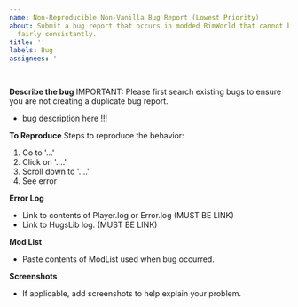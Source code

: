 ```yaml
---
name: Non-Reproducible Non-Vanilla Bug Report (Lowest Priority)
about: Submit a bug report that occurs in modded RimWorld that cannot be reproduced
  fairly consistantly.
title: ''
labels: Bug
assignees: ''

---
```


**Describe the bug**
IMPORTANT: Please first search existing bugs to ensure you are not creating a duplicate bug report.  

* bug description here !!!   

**To Reproduce**
Steps to reproduce the behavior:
1. Go to '...'
2. Click on '....'
3. Scroll down to '....'
4. See error

**Error Log**
* Link to contents of Player.log or Error.log (MUST BE LINK)
* Link to HugsLib log. (MUST BE LINK)

**Mod List**
* Paste contents of ModList used when bug occurred.

**Screenshots**
* If applicable, add screenshots to help explain your problem.
